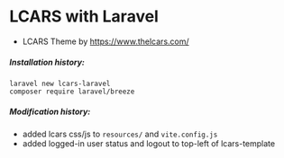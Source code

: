 # LCARS with Laravel

- LCARS Theme by https://www.thelcars.com/

##### Installation history:

```
laravel new lcars-laravel
composer require laravel/breeze
```

##### Modification history:

- added lcars css/js to `resources/` and `vite.config.js`
- added logged-in user status and logout to top-left of lcars-template
